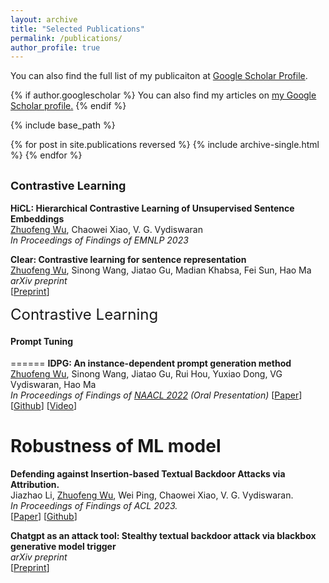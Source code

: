 ```yaml
---
layout: archive
title: "Selected Publications"
permalink: /publications/
author_profile: true
---
```


You can also find the full list of my publicaiton at [Google Scholar Profile](https://scholar.google.com/citations?user=bqinFgYAAAAJ&hl=en&authuser=1).

{% if author.googlescholar %}
  You can also find my articles on <u><a href="{{author.googlescholar}}">my Google Scholar profile</a>.</u>
{% endif %}

{% include base_path %}

{% for post in site.publications reversed %}
  {% include archive-single.html %}
{% endfor %}

<font size=4>Contrastive Learning</font>
------
**HiCL: Hierarchical Contrastive Learning of Unsupervised Sentence Embeddings**<br>
<u>Zhuofeng Wu</u>, Chaowei Xiao, V. G. Vydiswaran<br>
*In Proceedings of Findings of EMNLP 2023*

**Clear: Contrastive learning for sentence representation**<br>
<u>Zhuofeng Wu</u>, Sinong Wang, Jiatao Gu, Madian Khabsa, Fei Sun, Hao Ma<br>
*arXiv preprint*<br>
[[Preprint](https://arxiv.org/pdf/2012.15466.pdf)]

<font size=5>Contrastive Learning</font>

#### Prompt Tuning
======
**IDPG: An instance-dependent prompt generation method**<br>
<u>Zhuofeng Wu</u>, Sinong Wang, Jiatao Gu, Rui Hou, Yuxiao Dong, VG Vydiswaran, Hao Ma<br>
*In Proceedings of Findings of [NAACL 2022](https://2022.naacl.org/) (Oral Presentation)*
[[Paper](https://aclanthology.org/2022.naacl-main.403.pdf)] [[Github](https://github.com/CSerxy/IDPG)] [[Video](https://underline.io/lecture/53933-idpg-an-instance-dependent-prompt-generation-method)]
 
Robustness of ML model
======
**Defending against Insertion-based Textual Backdoor Attacks via Attribution.**<br>
Jiazhao Li, <u>Zhuofeng Wu</u>, Wei Ping, Chaowei Xiao, V. G. Vydiswaran.<br>
*In Proceedings of Findings of ACL 2023.*<br>
[[Paper](https://aclanthology.org/2023.findings-acl.561.pdf)] [[Github](https://github.com/JiazhaoLi/AttDef)] 

**Chatgpt as an attack tool: Stealthy textual backdoor attack via blackbox generative model trigger**<br>
*arXiv preprint*<br>
[[Preprint](https://arxiv.org/pdf/2304.14475.pdf)]


